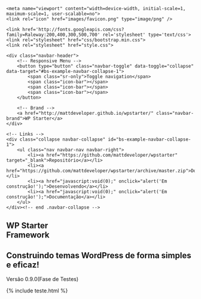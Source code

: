 <!DOCTYPE html>
<html>
<head>
	<meta charset="utf-8">
	<meta http-equiv="X-UA-Compatible" content="IE=edge">
	<title>WP Starter Framework</title>

	<meta name="viewport" content="width=device-width, initial-scale=1, maximum-scale=1, user-scalable=no">
	<link rel="icon" href="images/favicon.png" type="image/png" />

	<link href='http://fonts.googleapis.com/css?family=Raleway:200,400,300,500,700' rel='stylesheet' type='text/css'>
	<link rel="stylesheet" href="css/bootstrap.min.css">
	<link rel="stylesheet" href="style.css">
</head>

<body>



<!-- MENU -->
<nav class="navbar navbar-default" role="navigation">
	
	<div class="navbar-header">
		<!-- Responsive Menu -->
		<button type="button" class="navbar-toggle" data-toggle="collapse" data-target="#bs-example-navbar-collapse-1">
			<span class="sr-only">Toggle navigation</span>
			<span class="icon-bar"></span>
			<span class="icon-bar"></span>
			<span class="icon-bar"></span>
		</button>
	
		<!-- Brand -->
		<a href="http://mattdeveloper.github.io/wpstarter/" class="navbar-brand">WP Starter</a>
	</div>

	<!-- Links -->
	<div class="collapse navbar-collapse" id="bs-example-navbar-collapse-1">
		<ul class="nav navbar-nav navbar-right">
			<li><a href="https://github.com/mattdeveloper/wpstarter" target="_blank">Repositório</a></li>
			<li><a href="https://github.com/mattdeveloper/wpstarter/archive/master.zip">Download</a></li>
			<li><a href="javascript:void(0);" onclick="alert('Em construção!');">Desenvolvendo</a></li>
			<li><a href="javascript:void(0);" onclick="alert('Em construção!');">Documentação</a></li>
		</ul>
	</div><!-- end .navbar-collapse -->
</nav><!-- end .navbar -->



<!-- HELLO -->
<section class="home-hello jumbotron">
	<h1>WP Starter<br>Framework</h1>
	<h2>Construindo temas WordPress de forma simples e eficaz!</h2>
	<p>Versão 0.9.0(Fase de Testes)</p>
</section><!-- end .hello -->




{% include teste.html %}



<!-- SCRIPTS -->
<script src="http://ajax.googleapis.com/ajax/libs/jquery/2.1.1/jquery.min.js"></script>
<script src="js/bootstrap.min.js"></script>


</body>
</html>
